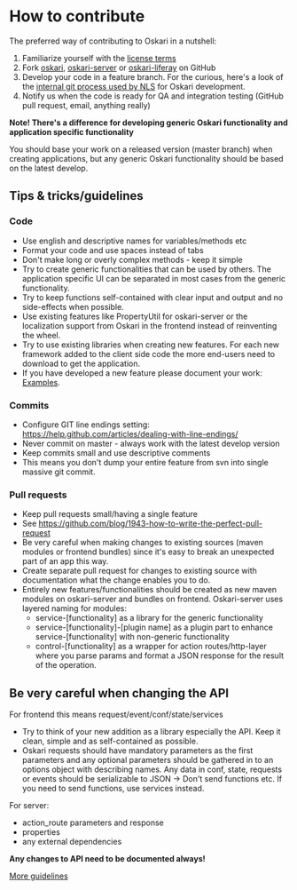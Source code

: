# How to contribute

The preferred way of contributing to Oskari in a nutshell:

1. Familiarize yourself with the [license terms](/documentation/development/license)
2. Fork [oskari](https://github.com/nls-oskari/oskari), [oskari-server](https://github.com/nls-oskari/oskari-server) or [oskari-liferay](https://github.com/nls-oskari/oskari-liferay) on GitHub 
3. Develop your code in a feature branch. For the curious, here's a look of the [internal git process used by NLS](/documentation/development/oskari-git-process) for Oskari development.
4. Notify us when the code is ready for QA and integration testing (GitHub pull request, email, anything really) 
 
**Note! There's a difference for developing generic Oskari functionality and application specific functionality**

You should base your work on a released version (master branch) when creating applications, but any generic Oskari functionality should be based on the latest develop.

## Tips & tricks/guidelines

### Code
- Use english and descriptive names for variables/methods etc
- Format your code and use spaces instead of tabs
- Don't make long or overly complex methods - keep it simple
- Try to create generic functionalities that can be used by others. The application specific UI can be separated in most cases from the generic functionality.
- Try to keep functions self-contained with clear input and output and no side-effects when possible.
- Use existing features like PropertyUtil for oskari-server or the localization support from Oskari in the frontend instead of reinventing the wheel.
- Try to use existing libraries when creating new features. For each new framework added to the client side code the more end-users need to download to get the application.
- If you have developed a new feature please document your work: [Examples](/documentation/bundles).

### Commits
- Configure GIT line endings setting: https://help.github.com/articles/dealing-with-line-endings/
- Never commit on master - always work with the latest develop version
- Keep commits small and use descriptive comments
- This means you don't dump your entire feature from svn into single massive git commit.

### Pull requests
- Keep pull requests small/having a single feature
- See https://github.com/blog/1943-how-to-write-the-perfect-pull-request
- Be very careful when making changes to existing sources (maven modules or frontend bundles) since it's easy to break an unexpected part of an app this way.
- Create separate pull request for changes to existing source with documentation what the change enables you to do.
- Entirely new features/functionalities should be created as new maven modules on oskari-server and bundles on frontend. Oskari-server uses layered naming for modules:
    - service-[functionality] as a library for the generic functionality
    - service-[functionality]-[plugin name] as a plugin part to enhance service-[functionality] with non-generic functionality
    - control-[functionality] as a wrapper for action routes/http-layer where you parse params and format a JSON response for the result of the operation.

## Be very careful when changing the API

For frontend this means request/event/conf/state/services
- Try to think of your new addition as a library especially the API. Keep it clean, simple and as self-contained as possible.
- Oskari requests should have mandatory parameters as the first parameters and any optional parameters should be gathered in to an options object with describing names. Any data in conf, state, requests or events should be serializable to JSON -> Don't send functions etc. If you need to send functions, use services instead.

For server: 
- action_route parameters and response
- properties
- any external dependencies

**Any changes to API need to be documented always!**

[More guidelines](/documentation/development/guidelines)